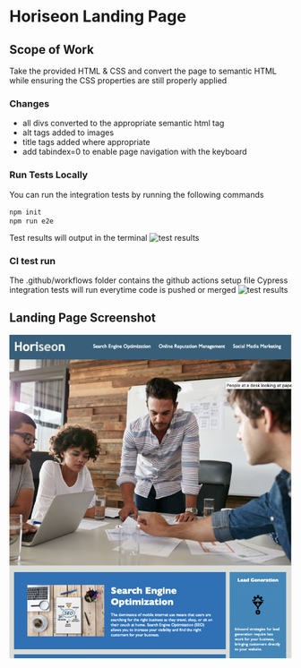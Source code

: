 # Horiseon Landing Page

## Scope of Work
Take the provided HTML & CSS and convert the page to semantic HTML while ensuring the CSS properties are still properly applied

### Changes
- all divs converted to the appropriate semantic html tag
- alt tags added to images
- title tags added where appropriate
- add tabindex=0 to enable page navigation with the keyboard

### Run Tests Locally
You can run the integration tests by running the following commands
```
npm init
npm run e2e
```

Test results will output in the terminal 
![test results](assets/images/screenshot2.jpg)

### CI test run
The .github/workflows folder contains the github actions setup file
Cypress integration tests will run everytime code is pushed or merged
![test results](assets/images/screenshot3.jpg)
## Landing Page Screenshot
![screenshot](assets/images/screenshot.jpg)

